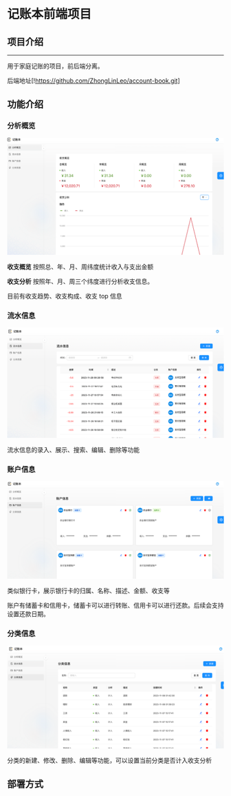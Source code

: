# 记账本前端项目

## 项目介绍

---

用于家庭记账的项目，前后端分离。

后端地址[!https://github.com/ZhongLinLeo/account-book.git]

## 功能介绍

### 分析概览

![分析概览](info/analyze.png)

**收支概览** 按照总、年、月、周纬度统计收入与支出金额

**收支分析** 按照年、月、周三个纬度进行分析收支信息。

目前有收支趋势、收支构成、收支 top 信息

### 流水信息

![流水信息](info/record.png)

流水信息的录入、展示、搜索、编辑、删除等功能

### 账户信息

![img.png](info/account.png)

类似银行卡，展示银行卡的归属、名称、描述、金额、收支等

账户有储蓄卡和信用卡，储蓄卡可以进行转账、信用卡可以进行还款。后续会支持设置还款日期。

### 分类信息

![img.png](info/classify.png)

分类的新建、修改、删除、编辑等功能，可以设置当前分类是否计入收支分析

## 部署方式
